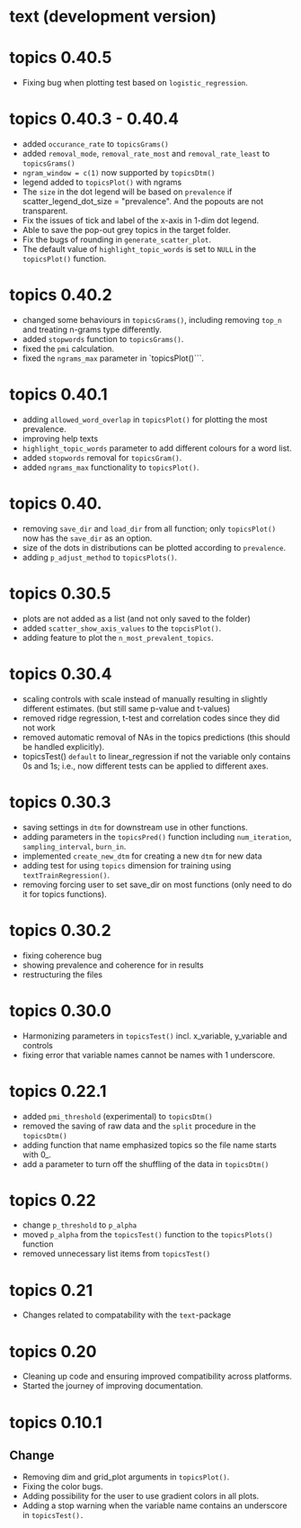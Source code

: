# text (development version)

# topics 0.40.5
- Fixing bug when plotting test based on `logistic_regression`. 

# topics 0.40.3 - 0.40.4 
- added `occurance_rate` to `topicsGrams()`
- added `removal_mode`, `removal_rate_most` and `removal_rate_least` to `topicsGrams()`
- `ngram_window = c(1)` now supported by `topicsDtm()`
- legend added to `topicsPlot()` with ngrams
- The `size` in the dot legend will be based on `prevalence` if scatter_legend_dot_size = "prevalence". And the popouts are not transparent.
- Fix the issues of tick and label of the x-axis in 1-dim dot legend.
- Able to save the pop-out grey topics in the target folder.
- Fix the bugs of rounding in `generate_scatter_plot`.
- The default value of `highlight_topic_words` is set to `NULL` in the `topicsPlot()` function.

# topics 0.40.2
- changed some behaviours in `topicsGrams()`, including removing `top_n` and treating 
n-grams type differently.
- added `stopwords` function to `topicsGrams()`. 
- fixed the `pmi` calculation. 
- fixed the `ngrams_max` parameter in `topicsPlot()```.

# topics 0.40.1
- adding `allowed_word_overlap` in `topicsPlot()` for plotting the most prevalence.
- improving help texts
- `highlight_topic_words` parameter to add different colours for a word list. 
- added `stopwords` removal for `topicsGram()`.
- added `ngrams_max` functionality to `topicsPlot()`.

<!-- README.md is generated from README.Rmd. Please edit that file -->
# topics 0.40.
- removing `save_dir` and `load_dir` from all function; only `topicsPlot()` now has the `save_dir` as an option. 
- size of the dots in distributions can be plotted according to `prevalence`.
- adding `p_adjust_method` to `topicsPlots()`.

# topics 0.30.5
- plots are not added as a list (and not only saved to the folder)
- added `scatter_show_axis_values` to the `topcisPlot()`.
- adding feature to plot the `n_most_prevalent_topics`. 

# topics 0.30.4
- scaling controls with scale instead of manually resulting in slightly different estimates. (but still same p-value and t-values)
- removed ridge regression, t-test and correlation codes since they did not work
- removed automatic removal of NAs in the topics predictions (this should be handled explicitly).
- topicsTest() `default` to linear_regression if not the variable only contains 0s and 1s; i.e., now different tests can be applied to different axes. 

# topics 0.30.3
- saving settings in `dtm` for downstream use in other functions.
- adding parameters in the `topicsPred()` function including `num_iteration`, `sampling_interval`, `burn_in`.
- implemented `create_new_dtm` for creating a new `dtm` for new data 
- adding test for using `topics` dimension for training using `textTrainRegression()`. 
- removing forcing user to set save_dir on most functions (only need to do it for topics functions).

# topics 0.30.2
- fixing coherence bug
- showing prevalence and coherence for in results
- restructuring the files

# topics 0.30.0
- Harmonizing parameters in `topicsTest()` incl. x_variable, y_variable and controls
- fixing error that variable names cannot be names with 1 underscore.

# topics 0.22.1
- added `pmi_threshold` (experimental) to `topicsDtm()`
- removed the saving of raw data and the `split` procedure in the `topicsDtm()`
- adding function that name emphasized topics so the file name starts with 0_.
- add a parameter to turn off the shuffling of the data in `topicsDtm()` 

# topics 0.22
- change `p_threshold` to `p_alpha`
- moved `p_alpha` from the `topicsTest()` function to the `topicsPlots()` function
- removed unnecessary list items from `topicsTest()`

# topics 0.21
- Changes related to compatability with the `text`-package

# topics 0.20

- Cleaning up code and ensuring improved compatibility across platforms. 
- Started the journey of improving documentation.

# topics 0.10.1

## Change
- Removing dim and grid_plot arguments in `topicsPlot()`.
- Fixing the color bugs.
- Adding possibility for the user to use gradient colors in all plots.
- Adding a stop warning when the variable name contains an underscore in `topicsTest().`





